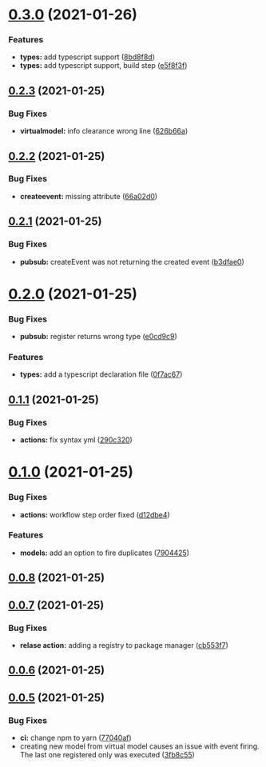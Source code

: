 # [0.3.0](https://github.com/event-store/event-store/compare/v0.2.3...v0.3.0) (2021-01-26)


### Features

* **types:** add typescript support ([8bd8f8d](https://github.com/event-store/event-store/commit/8bd8f8dd90626aca7ac87f0cb787e96c24bdd5de))
* **types:** add typescript support, build step ([e5f8f3f](https://github.com/event-store/event-store/commit/e5f8f3f56e01e25d530c7ebd8c8071edb9138a8d))



## [0.2.3](https://github.com/event-store/event-store/compare/v0.2.2...v0.2.3) (2021-01-25)


### Bug Fixes

* **virtualmodel:** info clearance wrong line ([626b66a](https://github.com/event-store/event-store/commit/626b66ac7f3fbd3992fbd4ce6fc5af3a78a0dd89))



## [0.2.2](https://github.com/event-store/event-store/compare/v0.2.1...v0.2.2) (2021-01-25)


### Bug Fixes

* **createevent:** missing attribute ([66a02d0](https://github.com/event-store/event-store/commit/66a02d08c6236ac5d049522c93c2781e4e35f603))



## [0.2.1](https://github.com/event-store/event-store/compare/v0.2.0...v0.2.1) (2021-01-25)


### Bug Fixes

* **pubsub:** createEvent was not returning the created event ([b3dfae0](https://github.com/event-store/event-store/commit/b3dfae0919033c8bac4f95285ee7a3073cc76704))



# [0.2.0](https://github.com/event-store/event-store/compare/v0.1.1...v0.2.0) (2021-01-25)


### Bug Fixes

* **pubsub:** register returns wrong type ([e0cd9c9](https://github.com/event-store/event-store/commit/e0cd9c921352efb3f3b8d7c9993fffa657143e06))


### Features

* **types:** add a typescript declaration file ([0f7ac67](https://github.com/event-store/event-store/commit/0f7ac67de266d35573aa89bffa5bb165b2d04691))



## [0.1.1](https://github.com/event-store/event-store/compare/v0.1.0...v0.1.1) (2021-01-25)


### Bug Fixes

* **actions:** fix syntax yml ([290c320](https://github.com/event-store/event-store/commit/290c320df233b8d35ebeaeaa4cff08766ff12f6f))



# [0.1.0](https://github.com/event-store/event-store/compare/v0.0.8...v0.1.0) (2021-01-25)


### Bug Fixes

* **actions:** workflow step order fixed ([d12dbe4](https://github.com/event-store/event-store/commit/d12dbe4b00e29b60aade25f5177dacf2e5de9fd6))


### Features

* **models:** add an option to fire duplicates ([7904425](https://github.com/event-store/event-store/commit/79044257b4fd7b0b5f7233179be7c4637bbc3bb2))



## [0.0.8](https://github.com/event-store/event-store/compare/v0.0.7...v0.0.8) (2021-01-25)



## [0.0.7](https://github.com/event-store/event-store/compare/v0.0.6...v0.0.7) (2021-01-25)


### Bug Fixes

* **relase action:** adding a registry to package manager ([cb553f7](https://github.com/event-store/event-store/commit/cb553f76a33604752d88eec4824637a7171ee40b))



## [0.0.6](https://github.com/event-store/event-store/compare/v0.0.5...v0.0.6) (2021-01-25)



## [0.0.5](https://github.com/event-store/event-store/compare/3fb8c551e9784e82b2c41f07d3df87ade949509b...v0.0.5) (2021-01-25)


### Bug Fixes

* **ci:** change npm to yarn ([77040af](https://github.com/event-store/event-store/commit/77040af1878dc11f115f7fd6f0bce7286d279699))
* creating new model from virtual model causes an issue with event firing. The last one registered only was executed ([3fb8c55](https://github.com/event-store/event-store/commit/3fb8c551e9784e82b2c41f07d3df87ade949509b))




